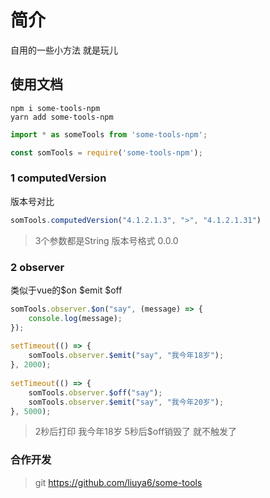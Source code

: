 # 简介
自用的一些小方法 就是玩儿

## 使用文档
```
npm i some-tools-npm
yarn add some-tools-npm
```
```js
import * as someTools from 'some-tools-npm';

const somTools = require('some-tools-npm');
```

### 1 computedVersion
版本号对比

```js
somTools.computedVersion("4.1.2.1.3", ">", "4.1.2.1.31")
``` 
>3个参数都是String 版本号格式 0.0.0

### 2 observer
 类似于vue的$on $emit $off 

```js
somTools.observer.$on("say", (message) => {
    console.log(message);
});
 
setTimeout(() => {
    somTools.observer.$emit("say", "我今年18岁");
}, 2000);
 
setTimeout(() => {
    somTools.observer.$off("say");
    somTools.observer.$emit("say", "我今年20岁");
}, 5000);
```
 >2秒后打印 我今年18岁 5秒后$off销毁了 就不触发了

### 合作开发
>git https://github.com/liuya6/some-tools
